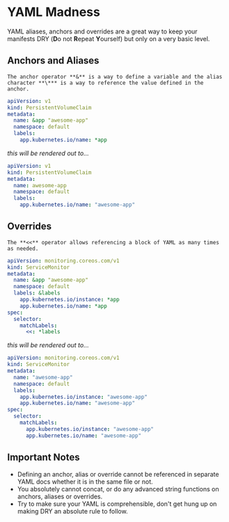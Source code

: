 # YAML Madness

YAML aliases, anchors and overrides are a great way to keep your manifests DRY (**D**o not **R**epeat **Y**ourself) but only on a very basic level.

## Anchors and Aliases

```admonish note
The anchor operator **&** is a way to define a variable and the alias character **\*** is a way to reference the value defined in the anchor.
```

```yaml
apiVersion: v1
kind: PersistentVolumeClaim
metadata:
  name: &app "awesome-app"
  namespace: default
  labels:
    app.kubernetes.io/name: *app
```

_this will be rendered out to..._

```yaml
apiVersion: v1
kind: PersistentVolumeClaim
metadata:
  name: awesome-app
  namespace: default
  labels:
    app.kubernetes.io/name: "awesome-app"
```

## Overrides

```admonish note
The **<<** operator allows referencing a block of YAML as many times as needed.
```

```yaml
apiVersion: monitoring.coreos.com/v1
kind: ServiceMonitor
metadata:
  name: &app "awesome-app"
  namespace: default
  labels: &labels
    app.kubernetes.io/instance: *app
    app.kubernetes.io/name: *app
spec:
  selector:
    matchLabels:
      <<: *labels
```

_this will be rendered out to..._

```yaml
apiVersion: monitoring.coreos.com/v1
kind: ServiceMonitor
metadata:
  name: "awesome-app"
  namespace: default
  labels:
    app.kubernetes.io/instance: "awesome-app"
    app.kubernetes.io/name: "awesome-app"
spec:
  selector:
    matchLabels:
      app.kubernetes.io/instance: "awesome-app"
      app.kubernetes.io/name: "awesome-app"
```

## Important Notes

* Defining an anchor, alias or override cannot be referenced in separate YAML docs whether it is in the same file or not.
* You absolutely cannot concat, or do any advanced string functions on anchors, aliases or overrides.
* Try to make sure your YAML is comprehensible, don't get hung up on making DRY an absolute rule to follow.